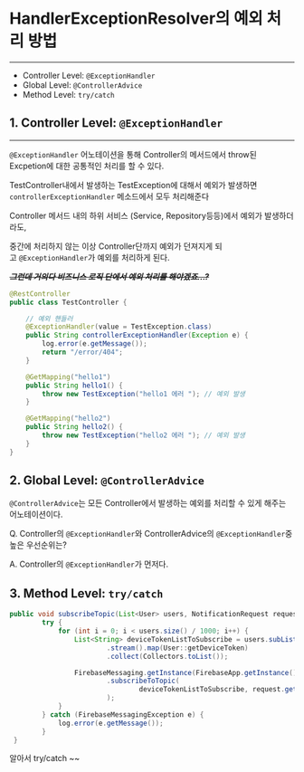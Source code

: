 # HandlerExceptionResolver의 예외 처리 방법

---

- Controller Level: `@ExceptionHandler`
- Global Level: `@ControllerAdvice`
- Method Level: `try/catch`

## 1. Controller Level: `@ExceptionHandler`

---

`@ExceptionHandler` 어노테이션을 통해 Controller의 메서드에서 throw된 Excpetion에 대한 공통적인 처리를 할 수 있다.

TestController내에서 발생하는 TestException에 대해서 예외가 발생하면 `controllerExceptionHandler` 메소드에서 모두 처리해준다

Controller 메서드 내의 하위 서비스 (Service, Repository등등)에서 예외가 발생하더라도,

중간에 처리하지 않는 이상 Controller단까지 예외가 던져지게 되고 `@ExceptionHandler`가 예외를 처리하게 된다.

**~~*그런데 거의다 비즈니스 로직 단에서 예외 처리를 해야겠죠...?*~~**

```java
@RestController
public class TestController {

    // 예외 핸들러
    @ExceptionHandler(value = TestException.class)
    public String controllerExceptionHandler(Exception e) {
        log.error(e.getMessage());
        return "/error/404";
    }

    @GetMapping("hello1")
    public String hello1() {
        throw new TestException("hello1 에러 "); // 예외 발생
    }

    @GetMapping("hello2")
    public String hello2() {
        throw new TestException("hello2 에러 "); // 예외 발생
    }
}
```

## 2. **Global Level: `@ControllerAdvice`**

`@ControllerAdvice`는 모든 Controller에서 발생하는 예외를 처리할 수 있게 해주는 어노테이션이다.

Q. Controller의 `@ExceptionHandler`와 ControllerAdvice의 `@ExceptionHandler`중 높은 우선순위는?

A. Controller의 `@ExceptionHandler`가 먼저다.

## 3. **Method Level: `try/catch`**

```java
public void subscribeTopic(List<User> users, NotificationRequest request) {
        try {
            for (int i = 0; i < users.size() / 1000; i++) {
                List<String> deviceTokenListToSubscribe = users.subList(i, i * 1000)
                        .stream().map(User::getDeviceToken)
                        .collect(Collectors.toList());

                FirebaseMessaging.getInstance(FirebaseApp.getInstance())
                        .subscribeToTopic(
                                deviceTokenListToSubscribe, request.getType().toString()
                        );
            }
        } catch (FirebaseMessagingException e) {
            log.error(e.getMessage());
        }
 }
```

알아서 try/catch ~~